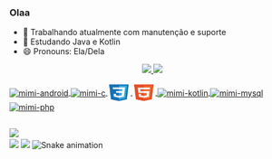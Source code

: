 ### Olaa

- 🔭 Trabalhando atualmente com manutenção e suporte
- 🌱 Estudando Java e Kotlin
- 😄 Pronouns: Ela/Dela

<div align="center">
  
  <a href="https://github.com/MichelleAyumi">
  <img height="180em" src="https://github-readme-stats.vercel.app/api?username=MichelleAyumi&show_icons=true&theme=dracula&include_all_commits=true&count_private=true"/>
  <img height="180em" src="https://github-readme-stats.vercel.app/api/top-langs/?username=MichelleAyumi&layout=compact&langs_count=7&theme=dracula"/>
    
</div>
  
<div style="display: inline_block"><br>
  
  <img align="center" alt="mimi-android" height="30" width="40" src="https://cdn.jsdelivr.net/gh/devicons/devicon/icons/androidstudio/androidstudio-original.svg" />
  <img align="center" alt="mimi-c" height="30" width="40"src="https://cdn.jsdelivr.net/gh/devicons/devicon/icons/c/c-original.svg" />
  <img align="center" alt="mimi-CSS" height="30" width="40" src="https://raw.githubusercontent.com/devicons/devicon/master/icons/css3/css3-original.svg">
  <img align="center" alt="mimi-HTML" height="30" width="40" src="https://raw.githubusercontent.com/devicons/devicon/master/icons/html5/html5-original.svg">
  <img align="center" alt="mimi-kotlin" height="30" width="40" src="https://cdn.jsdelivr.net/gh/devicons/devicon/icons/kotlin/kotlin-original.svg" />
  <img align="center" alt="mimi-mysql" height="30" width="40" src="https://cdn.jsdelivr.net/gh/devicons/devicon/icons/mysql/mysql-original.svg" />
  <img align="center" alt="mimi-php" height="30" width="40" src="https://cdn.jsdelivr.net/gh/devicons/devicon/icons/php/php-plain.svg" />
                     
  ##
  
 <div
      
  <a href="https://www.instagram.com/ayumimichelle/" target="_blank"><img src="https://img.shields.io/badge/-Instagram-%23E4405F?style=for-the-badge&logo=instagram&logoColor=white" target="_blank"></a> 	
 <a href = "mailto:michelleayumi14@gmail.com"><img src="https://img.shields.io/badge/-Gmail-%23333?style=for-the-badge&logo=gmail&logoColor=white" target="_blank"></a> 
 <a href="https://www.linkedin.com/in/michelleayumi/" target="_blank"><img src="https://img.shields.io/badge/-LinkedIn-%230077B5?style=for-the-badge&logo=linkedin&logoColor=white" target="_blank"></a> 
  ![Snake animation](https://github.com/MIchelleAyumi/MichelleAyumi/blob/output/github-contribution-grid-snake.svg)
  
</div>

